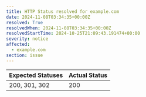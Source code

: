 ```yaml
---
title: HTTP Status resolved for example.com
date: 2024-11-08T03:34:35+00:00Z
resolved: True
resolvedWhen: 2024-11-08T03:34:35+00:00Z
resolvedStartTime: 2024-10-25T21:09:43.191474+00:00
severity: notice
affected:
  - example.com
section: issue
---
```


| Expected Statuses | Actual Status  |
|-------------------|----------------|
| 200, 301, 302 | 200 |
